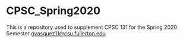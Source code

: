 # CPSC_Spring2020
This is a repository used to supplement CPSC 131 for the Spring 2020 Semester 
gvasquez11@csu.fullerton.edu
